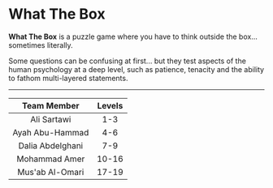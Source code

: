 # What The Box

**What The Box** is a puzzle game where you have to think outside the box... sometimes literally.

Some questions can be confusing at first... but they test aspects of the human psychology at a deep level, such as patience, tenacity and the ability to fathom multi-layered statements.

---

| **Team Member** | **Levels** |
| :-------------: | :--------: |
| Ali Sartawi     | 1-3        |
| Ayah Abu-Hammad | 4-6        |
| Dalia Abdelghani| 7-9        |
| Mohammad Amer   | 10-16      |
| Mus'ab Al-Omari | 17-19      |
